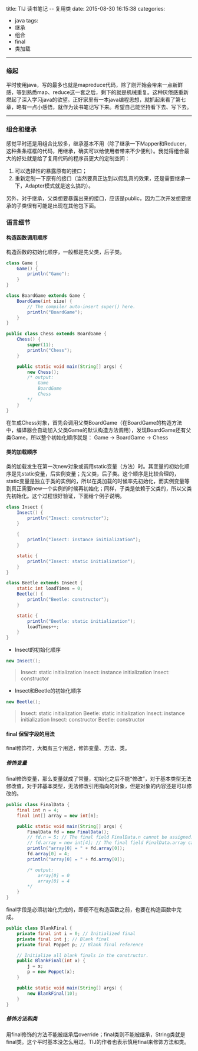 title: TIJ 读书笔记 -- 复用类
date: 2015-08-30 16:15:38
categories: 
- java
tags: 
- 继承
- 组合
- final
- 类加载
---

### 缘起
平时使用java，写的最多也就是mapreduce代码，除了刚开始会带来一点新鲜感，等到熟悉map、reduce这一套之后，剩下的就是机械重复。这种厌倦感重新燃起了深入学习java的欲望。正好家里有一本java编程思想，就抓起来看了第七章，略有一点小感悟，就作为读书笔记写下来。希望自己能坚持看下去、写下去。

-----
### 组合和继承
感觉平时还是用组合比较多，继承基本不用（除了继承一下Mapper和Reducer，这种条条框框的代码，用继承，确实可以给使用者带来不少便利）。我觉得组合最大的好处就是给了复用代码的程序员更大的定制空间：
1. 可以选择性的暴露原有的接口；
2. 重新定制一下原有的接口（当然要真正达到以假乱真的效果，还是需要继承一下，Adapter模式就是这么搞的）。

另外，对于继承，父类想要暴露出来的接口，应该是public，因为二次开发想要继承的子类很有可能是出现在其他包下面。

### 语言细节
#### 构造函数调用顺序
构造函数的初始化顺序，一般都是先父类，后子类。
```java
class Game {
    Game() {
        println("Game");
    }
}

class BoardGame extends Game {
    BoardGame(int size) {
        // The compiler auto-insert super() here.
        println("BoardGame");
    }
}

public class Chess extends BoardGame {
    Chess() {
        super(11);
        println("Chess");
    }

    public static void main(String[] args) {
        new Chess();
        /* output:
            Game
            BoardGame
            Chess
        */
    }
}
```
在生成Chess对象，首先会调用父类BoardGame（在BoardGame的构造方法中，编译器会自动加入父类Game的默认构造方法调用），发现BoardGame还有父类Game，所以整个初始化顺序就是：
Game -> BoardGame -> Chess

#### 类的加载顺序
类的加载发生在第一次new对象或调用static变量（方法）时。其变量的初始化顺序是先static变量，后实例变量；先父类，后子类。这个顺序是比较合理的，static变量是独立于类的实例的，所以在类加载的时候率先初始化，而实例变量等到真正需要new一个实例的时候再初始化；同样，子类是依赖于父类的，所以父类先初始化。这个过程很好验证，下面给个例子说明。
```java
class Insect {
    Insect() {
        println("Insect: constructor");
    }

    {
        println("Insect: instance initialization");
    }

    static {
        println("Insect: static initialization");
    }
}

class Beetle extends Insect {
    static int loadTimes = 0;
    Beetle() {
        println("Beetle: constructor");
    }

    static {
        println("Beetle: static initialization");
        loadTimes++;
    }
}
```

* Insect的初始化顺序
```java
new Insect();
```
> Insect: static initialization
> Insect: instance initialization
> Insect: constructor

* Insect和Beetle的初始化顺序
```java
new Beetle();
```
> Insect: static initialization
> Beetle: static initialization
> Insect: instance initialization
> Insect: constructor
> Beetle: constructor

#### final 保留字段的用法
final修饰符，大概有三个用途，修饰变量、方法、类。

##### 修饰变量
final修饰变量，那么变量就成了常量，初始化之后不能“修改”，对于基本类型无法修改值，对于非基本类型，无法修改引用指向的对象，但是对象的内容还是可以修改的。
```java
public class FinalData {
    final int n = 4;
    final int[] array = new int[n];

    public static void main(String[] args) {
        FinalData fd = new FinalData();
        // fd.n = 5; // The final field FinalData.n cannot be assigned.
        // fd.array = new int[4]; // The final field FinalData.array cannot be assigned
        println("array[0] = " + fd.array[0]);
        fd.array[0] = 4;
        println("array[0] = " + fd.array[0]);

        /* output:
            array[0] = 0
            array[0] = 4
        */
    }
}
```
final字段是必须初始化完成的，即便不在构造函数之前，也要在构造函数中完成。
```java
public class BlankFinal {
    private final int i = 0; // Initialized final
    private final int j; // Blank final
    private final Poppet p; // Blank final reference

    // Initialize all blank finals in the constructor.
    public BlankFinal(int x) {
        j = x;
        p = new Poppet(x);
    }

    public static void main(String[] args) {
        new BlankFinal(10);
    }
}
```

##### 修饰方法和类
用final修饰的方法不能被继承后override；final类则不能被继承，String类就是final类。这个平时基本没怎么用过。TIJ的作者也表示慎用final来修饰方法和类。

